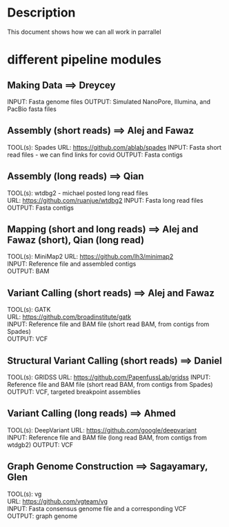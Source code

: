 


# Description 
This document shows how we can all work in parrallel

# different pipeline modules

## Making Data  ==> Dreycey
INPUT: Fasta genome files
OUTPUT: Simulated NanoPore, Illumina, and PacBio fasta files

## Assembly (short reads) ==> Alej and Fawaz 
TOOL(s): Spades
URL: https://github.com/ablab/spades
INPUT: Fasta short read files - we can find links for covid
OUTPUT: Fasta contigs

## Assembly (long reads) ==> Qian
TOOL(s): wtdbg2 - michael posted long read files              
URL: https://github.com/ruanjue/wtdbg2
INPUT: Fasta long read files                                                         
OUTPUT: Fasta contigs 

## Mapping (short and long reads) ==> Alej and Fawaz (short), Qian (long read)                       
TOOL(s): MiniMap2
URL: https://github.com/lh3/minimap2                                
INPUT: Reference file and assembled contigs                                                 
OUTPUT: BAM                                                         

## Variant Calling (short reads) ==> Alej and Fawaz             
TOOL(s): GATK                          
URL: https://github.com/broadinstitute/gatk      
INPUT: Reference file and BAM file (short read BAM, from contigs from Spades)                          
OUTPUT: VCF

## Structural Variant Calling (short reads) ==> Daniel
TOOL(s): GRIDSS
URL: https://github.com/PapenfussLab/gridss
INPUT: Reference file and BAM file (short read BAM, from contigs from Spades)
OUTPUT: VCF, targeted breakpoint assemblies

## Variant Calling (long reads) ==> Ahmed                                                     
TOOL(s): DeepVariant
URL: https://github.com/google/deepvariant                                                              
INPUT: Reference file and BAM file (long read BAM, from contigs from wtdgb2) 
OUTPUT: VCF
                                                                                
## Graph Genome Construction ==> Sagayamary, Glen
TOOL(s): vg                                
URL: https://github.com/vgteam/vg                                
INPUT: Fasta consensus genome file and a corresponding VCF                                                         
OUTPUT: graph genome




